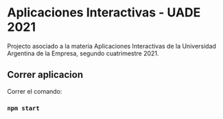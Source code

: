 # Aplicaciones Interactivas - UADE 2021

Projecto asociado a la materia Aplicaciones Interactivas de la Universidad Argentina de la Empresa, segundo cuatrimestre 2021.

## Correr aplicacion

Correr el comando:

### `npm start`

